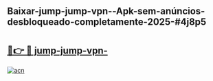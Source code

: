 ## Baixar-jump-jump-vpn--Apk-sem-anúncios-desbloqueado-completamente-2025-#4j8p5

# <h2><a href="https://ainizakaria.my?title=jump-jump-vpn-&ref=22M">🔗👉 🔴 jump-jump-vpn-</a></h2>

[![acn](https://github.com/user-attachments/assets/0f9c940e-d8b0-45ae-aac7-cd30a18b3e1c)](https://ainizakaria.my?title=jump-jump-vpn-&ref=22M)

